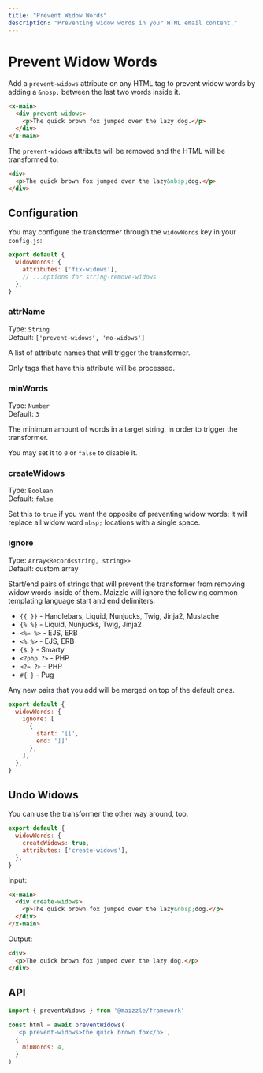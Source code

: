 ```yaml
---
title: "Prevent Widow Words"
description: "Preventing widow words in your HTML email content."
---
```


# Prevent Widow Words

Add a `prevent-widows` attribute on any HTML tag to prevent widow words by adding a `&nbsp;` between the last two words inside it.

```html [emails/example.html]
<x-main>
  <div prevent-widows>
    <p>The quick brown fox jumped over the lazy dog.</p>
  </div>
</x-main>
```

The `prevent-widows` attribute will be removed and the HTML will be transformed to:

```html
<div>
  <p>The quick brown fox jumped over the lazy&nbsp;dog.</p>
</div>
```

## Configuration

You may configure the transformer through the `widowWords` key in your `config.js`:

```js [config.js]
export default {
  widowWords: {
    attributes: ['fix-widows'],
    // ...options for string-remove-widows
  },
}
```

### attrName

Type: `String`\
Default: `['prevent-widows', 'no-widows']`

A list of attribute names that will trigger the transformer.

Only tags that have this attribute will be processed.

### minWords

Type: `Number`\
Default: `3`

The minimum amount of words in a target string, in order to trigger the transformer.

You may set it to `0` or `false` to disable it.

### createWidows

Type: `Boolean`\
Default: `false`

Set this to `true` if you want the opposite of preventing widow words: it will replace all widow word `nbsp;` locations with a single space.


### ignore

Type: `Array<Record<string, string>>`\
Default: custom array

Start/end pairs of strings that will prevent the transformer from removing widow words inside of them. Maizzle will ignore the following  common templating language start and end delimiters:

- `{{ }}` -  Handlebars, Liquid, Nunjucks, Twig, Jinja2, Mustache
- `{% %}` -  Liquid, Nunjucks, Twig, Jinja2
- `<%= %>` - EJS, ERB
- `<% %>` -  EJS, ERB
- `{$ }` - Smarty
- `<?php ?>` - PHP
- `<?= ?>` - PHP
- `#{ }` - Pug

Any new pairs that you add will be merged on top of the default ones.

```js [config.js]
export default {
  widowWords: {
    ignore: [
      {
        start: '[[',
        end: ']]'
      },
    ],
  },
}
```

## Undo Widows

You can use the transformer the other way around, too.

```js [config.js]
export default {
  widowWords: {
    createWidows: true,
    attributes: ['create-widows'],
  },
}
```

Input:

```html [emails/example.html]
<x-main>
  <div create-widows>
    <p>The quick brown fox jumped over the lazy&nbsp;dog.</p>
  </div>
</x-main>
```

Output:

```html [emails/example.html]
<div>
  <p>The quick brown fox jumped over the lazy dog.</p>
</div>
```

## API

```js [app.js]
import { preventWidows } from '@maizzle/framework'

const html = await preventWidows(
  '<p prevent-widows>the quick brown fox</p>',
  {
    minWords: 4,
  }
)
```
